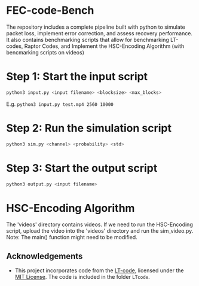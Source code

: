 # FEC-code-Bench
The repository includes a complete pipeline built with python to simulate packet loss, implement error correction, and assess recovery performance.
It also contains benchmarking scripts that allow for benchmarking LT-codes, Raptor Codes, and Implement the HSC-Encoding Algorithm (with bencmarking scripts on videos)


# Step 1: Start the input script
```sh
python3 input.py <input filename> <blocksize> <max_blocks>
```

E.g. ```python3 input.py test.mp4 2560 10000```

# Step 2: Run the simulation script
```sh
python3 sim.py <channel> <probability> <std>
```

# Step 3: Start the output script
```sh
python3 output.py <input filename>
```

# HSC-Encoding Algorithm
The 'videos' directory contains videos. If we need to run the HSC-Encoding script, upload the video into the 'videos' directory and run the sim_video.py.
Note: The main() function might need to be modified.

## Acknowledgements
- This project incorporates code from the [LT-code](https://github.com/anrosent/LT-code), licensed under the [MIT License](https://opensource.org/licenses/MIT). The code is included in the folder `LTcode`.